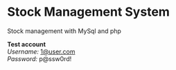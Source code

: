 # Stock Management System
Stock management with MySql and php

<b>Test account</b> 
<br/> 
<i>Username:</i> 1@user.com 
<br/>
<i>Password:</i> p@ssw0rd!
